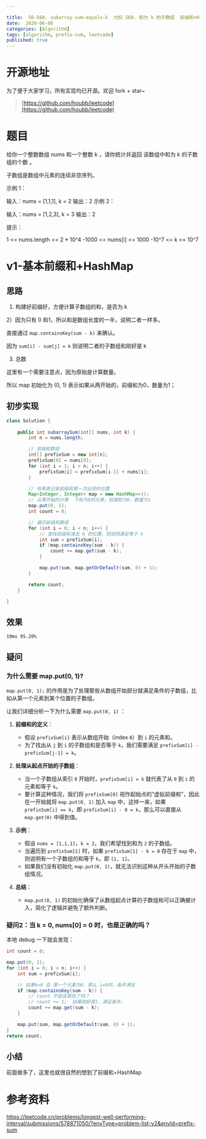 ```yaml
---

title:  56-560. subarray-sum-equals-k  力扣 560. 和为 k 的子数组  前缀和+HashMap
date:  2020-06-08
categories: [Algorithm]
tags: [algorithm, prefix-sum, leetcode]
published: true
---
```


# 开源地址

为了便于大家学习，所有实现均已开源。欢迎 fork + star~

> [https://github.com/houbb/leetcode](https://github.com/houbb/leetcode)

# 题目

给你一个整数数组 nums 和一个整数 k ，请你统计并返回 该数组中和为 k 的子数组的个数 。

子数组是数组中元素的连续非空序列。

示例 1：

输入：nums = [1,1,1], k = 2
输出：2
示例 2：

输入：nums = [1,2,3], k = 3
输出：2
 

提示：

1 <= nums.length <= 2 * 10^4
-1000 <= nums[i] <= 1000
-10^7 <= k <= 10^7

# v1-基本前缀和+HashMap

## 思路

1) 构建好前缀好，方便计算子数组的和，是否为 k

2）因为只有 0 和1，所以和是数组长度的一半，说明二者一样多。

直接通过 `map.containsKey(sum - k)` 来确认。

因为 `sum[i] - sum[j] = k` 则说明二者的子数组和刚好是 k

3) 总数

这里有一个需要注意点，因为原始是计算数量。

所以 map 初始化为 (0, 1) 表示如果从两开始的，前缀和为0，数量为1；

## 初步实现

```java
class Solution {
    
    public int subarraySum(int[] nums, int k) {
        int n = nums.length;

        // 前缀和数组
        int[] prefixSum = new int[n];
        prefixSum[0] = nums[0];
        for (int i = 1; i < n; i++) {
            prefixSum[i] = prefixSum[i-1] + nums[i];
        }

        // 哈希表记录前缀和第一次出现的位置
        Map<Integer, Integer> map = new HashMap<>();
        // 从零开始的计算  下标为0的元素，前缀和为0，数量为1
        map.put(0, 1);
        int count = 0;

        // 遍历前缀和数组
        for (int i = 0; i < n; i++) {
            // 查找前缀和减去 k 的位置，则说明满足等于 k
            int sum = prefixSum[i];
            if (map.containsKey(sum - k)) {
                count += map.get(sum - k);
            }

            map.put(sum, map.getOrDefault(sum, 0) + 1);
        }

        return count;
    }

}
```

## 效果

```
19ms 95.20%
```

## 疑问

### 为什么需要 map.put(0, 1)?

`map.put(0, 1);` 的作用是为了处理那些从数组开始部分就满足条件的子数组，比如从第一个元素到某个位置的子数组。

让我们详细分析一下为什么需要 `map.put(0, 1)` ：

1. **前缀和的定义**：
   - 假设 `prefixSum[i]` 表示从数组开始（index `0`）到 `i` 的元素和。
   - 为了找出从 `j` 到 `i` 的子数组和是否等于 `k`，我们需要满足 `prefixSum[i] - prefixSum[j-1] = k`。

2. **处理从起点开始的子数组**：
   - 当一个子数组从索引 `0` 开始时，`prefixSum[i] = k` 就代表了从 `0` 到 `i` 的元素和等于 `k`。
   - 要计算这种情况，我们将 `prefixSum[0]` 视作起始点的“虚拟前缀和”，因此在一开始就将 `map.put(0, 1)` 加入 `map` 中，这样一来，如果 `prefixSum[i] == k`，即 `prefixSum[i] - 0 = k`，那么可以直接从 `map.get(0)` 中得到值。

3. **示例**：
   - 假设 `nums = [1,1,1]`，`k = 2`，我们希望找到和为 `2` 的子数组。
   - 当遍历到 `prefixSum[1]` 时，如果 `prefixSum[1] - k = 0` 存在于 `map` 中，则说明有一个子数组的和等于 `k`，即 `[1, 1]`。
   - 如果我们没有初始化 `map.put(0, 1)`，就无法识别这种从开头开始的子数组情况。

4. **总结**：
   - `map.put(0, 1)` 的初始化确保了从数组起点计算的子数组和可以正确被计入，简化了逻辑并避免了额外判断。

### 疑问2：当 k = 0, nums[0] = 0 时，也是正确的吗？

本地 debug 一下就会发现：

```java
int count = 0;

map.put(0, 1);
for (int i = 0; i < n; i++) {
    int sum = prefixSum[i];

    // 如果k=0 且 第一个元素为0，那么 i=0时，条件满足
    if (map.containsKey(sum - k)) {
        // count 不就会累加了吗？
        // count += 1;  结果刚好是1，满足条件。
        count += map.get(sum - k);
    }

    map.put(sum, map.getOrDefault(sum, 0) + 1);
}
return count;
````


## 小结

前面做多了，这里也就很自然的想到了前缀和+HashMap


# 参考资料

https://leetcode.cn/problems/longest-well-performing-interval/submissions/578871050/?envType=problem-list-v2&envId=prefix-sum


